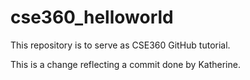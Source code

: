 # cse360_helloworld
This repository is to serve as CSE360 GitHub tutorial.

This is a change reflecting a commit done by Katherine.
